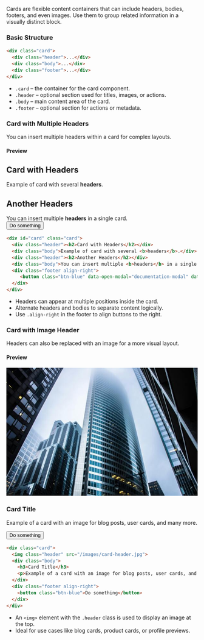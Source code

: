 Cards are flexible content containers that can include headers, bodies, footers, and even images. Use them to group related information in a visually distinct block.

### Basic Structure

```html
<div class="card">
  <div class="header">...</div>
  <div class="body">...</div>
  <div class="footer">...</div>
</div>
```

* `.card` – the container for the card component.
* `.header` – optional section used for titles, images, or actions.
* `.body` – main content area of the card.
* `.footer` – optional section for actions or metadata.


### Card with Multiple Headers

You can insert multiple headers within a card for complex layouts.

#### Preview

<div class="card w-256px mt-4 mb-3">
<div class="header"><h2>Card with Headers</h2></div>
<div class="body">Example of card with several <b>headers</b>.</div>
<div class="header"><h2>Another Headers</h2></div>
<div class="body">You can insert multiple <b>headers</b> in a single card.</div>
<div class="footer align-right"><button class="btn-blue" data-open-modal="documentation-modal" data-documentation="card">Do something</button></div>
</div>

```html
<div id="card" class="card">
  <div class="header"><h2>Card with Headers</h2></div>
  <div class="body">Example of card with several <b>headers</b>.</div>  
  <div class="header"><h2>Another Headers</h2></div>  
  <div class="body">You can insert multiple <b>headers</b> in a single card.</div>  
  <div class="footer align-right">
     <button class="btn-blue" data-open-modal="documentation-modal" data-documentation="card">Do something</button>
  </div>
</div>
```

* Headers can appear at multiple positions inside the card.
* Alternate headers and bodies to separate content logically.
* Use `.align-right` in the footer to align buttons to the right.


### Card with Image Header

Headers can also be replaced with an image for a more visual layout.

#### Preview

<div class="card mt-4 mb-3 w-256px">
<img class="header" src="/images/card-header.jpg">
<div class="body"><h3>Card Title</h3><p>Example of a card with an image for blog posts, user cards, and many more.</p></div>
<div class="footer align-right"><button class="btn-blue">Do something</button></div>
</div>

```html
<div class="card">
  <img class="header" src="/images/card-header.jpg">
  <div class="body">
    <h3>Card Title</h3>
    <p>Example of a card with an image for blog posts, user cards, and many more.</p>
  </div>
  <div class="footer align-right">
    <button class="btn-blue">Do something</button>
  </div>
</div>
```

* An `<img>` element with the `.header` class is used to display an image at the top.
* Ideal for use cases like blog cards, product cards, or profile previews.

